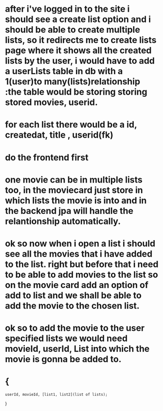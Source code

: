 # after i've logged in to the site i should see a create list option and i should be able to create multiple lists, so it redirects me to create lists page where it shows all the created lists by the user, i would have to add a userLists table in db with a 1(user)to many(lists)relationship :the table would be storing storing stored movies, userid.

# for each list there would be a id, createdat, title , userid(fk)

# do the frontend first

# one movie can be in multiple lists too, in the moviecard just store in which lists the movie is into and in the backend jpa will handle the relantionship automatically.

# ok so now when i open a list i should see all the movies that i have added to the list. right but before that i need to be able to add movies to the list so on the movie card add an option of add to list and we shall be able to add the movie to the chosen list.

# ok so to add the movie to the user specified lists we would need movieId, userId, List<userLists> into which the movie is gonna be added to.

# {

    userId, movieId, [list1, list2](list of lists);

}

